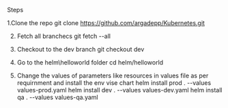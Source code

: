 Steps 

1.Clone the repo 
 git clone https://github.com/argadepp/Kubernetes.git
 
2. Fetch all branchecs 
 git fetch --all

3. Checkout to the dev branch 
 git checkout dev

4. Go to the helm\helloworld folder 
 cd helm/helloworld

5. Change the values of parameters like resources in values file as per requirnment and install the env vise chart 
  helm install prod . --values values-prod.yaml 
  helm install dev . --values values-dev.yaml
  helm install qa . --values values-qa.yaml
